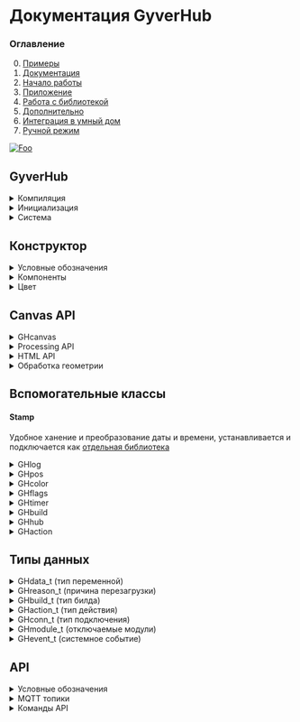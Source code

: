 # Документация GyverHub
### Оглавление
0. [Примеры](https://github.com/GyverLibs/GyverHub/tree/main/examples)
1. [Документация](https://github.com/GyverLibs/GyverHub/wiki)
2. [Начало работы](https://github.com/GyverLibs/GyverHub/wiki/2.-%D0%9D%D0%B0%D1%87%D0%B0%D0%BB%D0%BE-%D1%80%D0%B0%D0%B1%D0%BE%D1%82%D1%8B)
3. [Приложение](https://github.com/GyverLibs/GyverHub/wiki/3.-%D0%9F%D1%80%D0%B8%D0%BB%D0%BE%D0%B6%D0%B5%D0%BD%D0%B8%D0%B5)
4. [Работа с библиотекой](https://github.com/GyverLibs/GyverHub/wiki/4.-%D0%A0%D0%B0%D0%B1%D0%BE%D1%82%D0%B0-%D1%81-%D0%B1%D0%B8%D0%B1%D0%BB%D0%B8%D0%BE%D1%82%D0%B5%D0%BA%D0%BE%D0%B9)
5. [Дополнительно](https://github.com/GyverLibs/GyverHub/wiki/5.-%D0%94%D0%BE%D0%BF%D0%BE%D0%BB%D0%BD%D0%B8%D1%82%D0%B5%D0%BB%D1%8C%D0%BD%D0%BE)
6. [Интеграция в умный дом](https://github.com/GyverLibs/GyverHub/wiki/6.-%D0%98%D0%BD%D1%82%D0%B5%D0%B3%D1%80%D0%B0%D1%86%D0%B8%D1%8F-%D0%B2-%D1%83%D0%BC%D0%BD%D1%8B%D0%B9-%D0%B4%D0%BE%D0%BC)
7. [Ручной режим](https://github.com/GyverLibs/GyverHub/wiki/7.-%D0%A0%D1%83%D1%87%D0%BD%D0%BE%D0%B9-%D1%80%D0%B5%D0%B6%D0%B8%D0%BC)

[![Foo](https://img.shields.io/badge/ENGLISH-VERSION-blueviolet.svg?style=flat-square)](https://github-com.translate.goog/GyverLibs/GyverHub/wiki?_x_tr_sl=ru&_x_tr_tl=en)

## GyverHub
<details>
<summary>Компиляция</summary>

#### Платформа
Библиотека сама определяет, на какой платформе компилируется. Для ESP8266/ESP32 предусмотрен отдельный флаг `GH_ESP_BUILD` (библиотека сама его поднимает), включюащий сетевые возможности в компиляцию. Для создания кросс-платформенного кода можно "прятать" 
код для ESPxx внутри условной конструкции:

```cpp
#ifdef GH_ESP_BUILD
// этот код будет компилироваться только для esp
#endif
```

#### Дефайны настроек
```cpp
// Вводятся до подключения библиотеки
#define ATOMIC_FS_UPDATE  // OTA обновление GZIP файлом
#define GH_ASYNC          // использовать ASYNC библиотеки

// включить сайт в память программы (не нужно загружать файлы в память)
#define GH_INCLUDE_PORTAL

// полное отключение модулей из программы
#define GH_NO_PORTAL    // открытие сайта из памяти esp
#define GH_NO_WS        // WebSocket
#define GH_NO_MQTT      // MQTT
#define GH_NO_FS        // работа с файлами (включая ОТА!)
#define GH_NO_OTA       // ОТА файлом с приложения
#define GH_NO_OTA_URL   // ОТА по URL
```

</details>

<details>
<summary>Инициализация</summary>

Иконки Font Awesome v5 Solid, бесплатный пак:
- [Список иконок](https://fontawesome.com/v5/cheatsheet/free/solid)
- [Поиск иконок](https://fontawesome.com/v5/search?o=r&m=free&s=solid)

> Вставлять САМ СИМВОЛ в "строку", например `""` , `""` , `""`

```cpp
GyverHub;
GyverHub(char* prefix);                                         // + префикс сети
GyverHub(char* prefix, char* name);                             // + имя в списке устройств
GyverHub(char* prefix, char* name, char* icon);                 // + иконка в списке устройств
GyverHub(char* prefix, char* name, char* icon, uint32_t id);    // + вручную задать ID устройства
// примечание: id нужно обязательно задавать для отличных от ESP платформ (для esp генерируется автоматически)
// при задании id у esp он заменит сгенерированный библиотекой
```
</details>

<details>
<summary>Система</summary>

```cpp
// =================== CONFIG ==================
void config(char* nprefix, char* nname, char* nicon, uint32_t nid); // Аналог конструктора
void setVersion(char* v);   // установить версию прошивки для отображения в Info
void begin();               // запустить
void end();                 // остановить
bool tick();                // тикер, вызывать в loop

// ================== MODULES =================
// по умолчанию все модули включены
// модули, отвечающие за связь, нужно настраивать перед вызовом begin()!
void modules.set(uint16_t mods);    // включить модули
void modules.unset(uint16_t mods);  // выключить модули

// можно выбрать несколько модулей с разделителем | 
// modules.set(GH_MOD_DOWNLOAD | GH_MOD_UPLOAD | GH_MOD_INFO);
// modules.unset(GH_MOD_DOWNLOAD | GH_MOD_UPLOAD | GH_MOD_INFO);

bool modules.read(GHmodule_t mod);  // включен ли модуль
void modules.setAll();              // установить все
void modules.unsetAll();            // выключить все

// ==================== PIN ===================
void setPIN(uint32_t npin); // установить пин-код устройства (больше 1000, не может начинаться с 0)
uint32_t getPIN();          // прочитать пин-код

// =================== BUILD ==================
void onBuild(f);        // подключить сборщик интерфейса. Функция вида void f()
void refresh();         // обновить веб-интерфейс. Вызывать внутри обработчика build

// полные свойства
GHbuild getBuild();     // получить свойства текущего билда. Вызывать внутри обработчика build В САМОМ НАЧАЛЕ

// более простой доступ
bool buildRead();           // true - если билдер вызван для set или read операций
const GHaction& action();   // получить текущее действие для ручной обработки значений
// к результату можно применять name/nameString/value/valueInt/valueFloat/valueString

// ================== STATUS ==================
void onEvent(f);            // подключить обработчик изменения статуса. Функция вида void f(GHevent_t event, GHconn_t conn)
bool running();             // вернёт true, если система запущена
bool focused();             // true - интерфейс устройства сейчас открыт на сайте или в приложении
bool focused(GHconn_t c);   // проверить фокус по указанному типу связи

// подключить функцию-обработчик перезагрузки. Будет вызвана перед перезагрузкой. Функция вида void f(GHreason_t r)
// только для ESPxx
void onReboot(f);

// =================== CLI ===================
void onCLI(f);          // подключить обработчик входящих сообщений с веб-консоли. Функция вида void f(String& s)
void print(String s);   // отправить текст в веб-консоль
void print(String s, uint32_t color);    // + цвет

// ================= NOTIFY ==================
void sendPush(String text);                     // отправить пуш-уведомление

void sendAlert(String text);                    // показать всплывающее окно

void sendNotice(String text);                   // отправить всплывающее уведомление
void sendNotice(String text, uint32_t color);   // + цвет

// ================= UPDATE ==================
void sendUpdate(String name, String value);     // отправить update вручную с указанием значения

// отправить update по имени компонента (значение будет прочитано в build)
// имена можно передать списком через запятую
// нельзя вызывать внутри build
void sendUpdate(String name);

// ================= CANVAS =================
void sendCanvas(String name, GHcanvas& cv);       // отправить холст
void sendCanvasBegin(String name, GHcanvas& cv);  // начать отправку холста
void sendCanvasEnd(GHcanvas& cv);                        // закончить отправку холста

// ================== MQTT ==================
// настроить MQTT (только TCP)
void setupMQTT(char* host, uint16_t port);
void setupMQTT(char* host, uint16_t port, char* login, const char* pass);
void setupMQTT(char* host, uint16_t port, char* login, const char* pass, uint8_t qos, bool retained);

void setupMQTT(IPAddress ip, uint16_t port);
void setupMQTT(IPAddress ip, uint16_t port, char* login, const char* pass);
void setupMQTT(IPAddress ip, uint16_t port, char* login, const char* pass, uint8_t qos, bool retained);
// для игнорирования login/pass нужно установить 0

bool online();      // MQTT подключен

void turnOn();      // отправить MQTT LWT команду на включение
void turnOff();     // отправить MQTT LWT команду на выключение

void sendGetAuto(bool v);       // автоматически отправлять новое состояние на get-топик при изменении через set (умолч. false)
void sendGet(String name, String value);    // отправить имя-значение на get-топик (MQTT)

// отправить значение по имени компонента на get-топик (MQTT) (значение будет прочитано в build)
// имена можно передать списком через запятую
// нельзя вызывать внутри build
void sendGet(String name);

// ============== MANUAL BUILD ==============
void onManual(f);                                   // подключить обработчик запроса при ручном соединении. Функция вида void f(String& s, GHconn_t conn, bool broadcast)
void parse(char* url, GHconn_t conn);               // парсить команду вида PREFIX/ID/HUB_ID/CMD/NAME=VALUE, указать тип подключения
void parse(char* url, char* var, GHconn_t conn);    // парсить команду вида PREFIX/ID/HUB_ID/CMD/NAME, value отдельно, указать тип подключения

// установить размер буфера строки для сборки интерфейса в режиме MANUAL
// 0 - интерфейс будет собран и отправлен цельной строкой, иначе пакет будет отправляться частями размером с буфер
void setBufferSize(uint16_t size);
```
</details>

## Конструктор
<details>
<summary>Условные обозначения</summary>

- `String` - для краткости под этим типом подразумевается `String`. По умолчанию может иметь значение пустой строки - `""`
    - `func("текст в кавычках");`  - строки const char*
    - `func(F("строка в flash"));` - строки, сохранённые в Flash памяти через F() - `F("строка")`
    - `String s; func(s);`         - String строки, объявленные выше
    - `func(String(123) + 456);`   - String строки, объявленные внутри (не рекомендуется)
- `FSTR` - для краткости под этим типом подразумевается `const __FlashStringHelper*` - строки, сохранённые в Flash памяти. Вызов: `func(F("F-строка"));`. Так как это указатель, по умолчанию может иметь значение `0` или `nullptr`
- `ИМЯ` - уникальное имя компонента. Строка в любом виде (оптимальнее всего - `F("строка")`)
- `НАЗВАНИЕ` - название блока (подпись). Строка в любом виде (оптимальнее всего - `F("строка")`). Чтобы полностью убрать название, нужно передать константу `GH_NO_LABEL`
- `ЦВЕТ` - цвет компонента типа `uint32_t` или `GHcolor`. Можно передать цвет из стандартного списка цветов `GH_RED`, `GH_BLUE`... (см. ниже)
- `void* var` - переменная *любого типа*, переданная в функцию по адресу. Компоненты сами изменяют значения переменных при действиях с приложения. Если автоматическое изменение не нужно - передай `0` вместо адреса
- `ТИП` - тип "подключенной" в предыдущем аргументе переменной. Смотри типы `GHdata_t` ниже. Если переменная не передана (передан `0`), тип можно указать `GH_NULL`

> Разница между функциями с `FSTR` и `String` - использование F-строк в функции компонента приводит к вызову более оптимального с точки зрения использования оперативной памяти варианта функции компонента
</details>

<details>
<summary>Компоненты</summary>

```cpp
// ========================== ВИДЖЕТ ==========================
void BeginWidgets();            // начать строку виджетов
void BeginWidgets(int высота);  // + указать минимальную высоту в px
void EndWidgets();              // завершить строку виджетов
void WidgetSize(int ширина);    // ширина следующего виджета

// ======================== ОФОРМЛЕНИЕ ========================
void Space();                   // пустое место (в режиме виджетов - пустой виджет)
void Space(int высота);         // + настройка высоты в px

void Title(FSTR label);         // заголовок
void Title(String label);       // заголовок

// ===================== ПАССИВНЫЙ ТЕКСТ ======================
// крупный цветной текст
void Label(ИМЯ, String текст, НАЗВАНИЕ, ЦВЕТ, int размер);
void Label(FSTR name, String value = "", FSTR label = 0, uint32_t color = GH_DEFAULT, int size = 40);
void Label(String name, String value = "", String label = "", uint32_t color = GH_DEFAULT, int size = 40);

// дисплей. Для переноса строк используй символ '\n'
void Display(ИМЯ, String текст, НАЗВАНИЕ, ЦВЕТ, int строк, int размер);
void Display(FSTR name, FSTR value = 0, FSTR label = 0, uint32_t color = GH_DEFAULT, int rows = 2, int size = 40);
void Display(String name, String value = "", String label = "", uint32_t color = GH_DEFAULT, int rows = 2, int size = 40);

// блок для HTML кода
void HTML(ИМЯ, String текст, НАЗВАНИЕ);
void HTML(FSTR name, FSTR value = 0, FSTR label = 0);
void HTML(String name, String value = "", String label = "");

// ========================== SCRIPT ===========================
// JavaScript код, будет исполнен в eval()
void JS(FSTR value = 0);
void JS(String value = "");

// ============================ LOG =============================
// вывод лога
void Log(ИМЯ, GHlog* log, НАЗВАНИЕ);
void Log(FSTR name, GHlog* log, FSTR label = 0);
void Log(String name, GHlog* log, String label = "");

// ========================= ИНДИКАЦИЯ ==========================
// светодиод
void LED(ИМЯ, bool value, НАЗВАНИЕ, String иконка);
void LED(FSTR name, bool value = 0, FSTR label = 0, FSTR icon = 0);
void LED(String name, bool value = 0, String label = "", String icon = "");

// индикаторная шкала
// здесь текст - будет выведен после значения (например "°C")
void Gauge(ИМЯ, float value, String текст, НАЗВАНИЕ, минимум, максимум, шаг, ЦВЕТ);
void Gauge(FSTR name, float value = 0, FSTR text = 0, FSTR label = 0, float minv = 0, float maxv = 100, float step = 1, uint32_t color = GH_DEFAULT);
void Gauge(String name, float value = 0, String text = "", String label = "", float minv = 0, float maxv = 100, float step = 1, uint32_t color = GH_DEFAULT);

// ======================== ВКЛАДКИ ==========================
// вкладки, передать список пунктов через запятую
bool Tabs(ИМЯ, uint8_t* var, String список, НАЗВАНИЕ);
bool Tabs(FSTR name, uint8_t* var, FSTR text, FSTR label = 0);
bool Tabs(String name, uint8_t* var, String text, String label = "");

// ========================== МЕНЮ ============================
// выпадающее меню устройства, передать список пунктов через запятую
// номер текущего пункта хранится в переменной menu - член класса GyverHub
bool Menu(String список);

// ========================== КНОПКИ ==========================
// кнопка с текстом
bool Button(ИМЯ, bool* var, НАЗВАНИЕ, ЦВЕТ, int размер_текста);
bool Button(FSTR name, bool* var = 0, FSTR label = 0, uint32_t color = GH_DEFAULT, int size = 22);
bool Button(String name, bool* var = 0, String label = "", uint32_t color = GH_DEFAULT, int size = 22);

// кнопка с иконкой
bool ButtonIcon(ИМЯ, bool* var, НАЗВАНИЕ, ЦВЕТ, int размер_текста);
bool ButtonIcon(FSTR name, bool* var = 0, FSTR label = 0, uint32_t color = GH_DEFAULT, int size = 50);
bool ButtonIcon(String name, bool* var = 0, String label = "", uint32_t color = GH_DEFAULT, int size = 50);

// =========================== ВВОД ===========================
// ввод любых данных
bool Input(ИМЯ, void* var, ТИП, НАЗВАНИЕ, int макс_символов, ЦВЕТ);
bool Input(FSTR name, void* var = 0, GHdata_t type = GH_NULL, FSTR label = 0, int maxv = 0, uint32_t color = GH_DEFAULT);
bool Input(String name, void* var = 0, GHdata_t type = GH_NULL, String label = "", int maxv = 0, uint32_t color = GH_DEFAULT);

// пароль
bool Pass(ИМЯ, void* var, ТИП, НАЗВАНИЕ, int макс_символов, ЦВЕТ);
bool Pass(FSTR name, void* var = 0, GHdata_t type = GH_NULL, FSTR label = 0, int maxv = 0, uint32_t color = GH_DEFAULT);
bool Pass(String name, void* var = 0, GHdata_t type = GH_NULL, String label = "", int maxv = 0, uint32_t color = GH_DEFAULT);

// слайдер
bool Slider(ИМЯ, void* var, ТИП, НАЗВАНИЕ, минимум, максимум, шаг, ЦВЕТ);
bool Slider(FSTR name, void* var = 0, GHdata_t type = GH_NULL, FSTR label = 0, float minv = 0, float maxv = 100, float step = 1, uint32_t color = GH_DEFAULT);
bool Slider(String name, void* var = 0, GHdata_t type = GH_NULL, String label = "", float minv = 0, float maxv = 100, float step = 1, uint32_t color = GH_DEFAULT);

// спиннер
bool Spinner(ИМЯ, void* var, ТИП, НАЗВАНИЕ, минимум, максимум, шаг, ЦВЕТ);
bool Spinner(FSTR name, void* var = 0, GHdata_t type = GH_NULL, FSTR label = 0, float minv = 0, float maxv = 100, float step = 1, uint32_t color = GH_DEFAULT);
bool Spinner(String name, void* var = 0, GHdata_t type = GH_NULL, String label = "", float minv = 0, float maxv = 100, float step = 1, uint32_t color = GH_DEFAULT);

// джойстик
bool Joystick(ИМЯ, GHpos* pos, bool авто_центр, bool экспонента, НАЗВАНИЕ, ЦВЕТ);
bool Joystick(FSTR name, GHpos* pos, bool autoc = 1, bool exp = 0, FSTR label = 0, uint32_t color = GH_DEFAULT);
bool Joystick(String name, GHpos* pos, bool autoc = 1, bool exp = 0, String label = "", uint32_t color = GH_DEFAULT);

// всплывающее окно ввода
// для активации отправь sendUpdate() с именем и пустой строкой или новым текстом для окна
bool Prompt(FSTR name, void* var, ТИП, НАЗВАНИЕ);
bool Prompt(FSTR name, void* var = 0, GHdata_t type = GH_NULL, FSTR label = 0);
bool Prompt(String name, void* var = 0, GHdata_t type = GH_NULL, String label = "");

// ======================== ВЫКЛЮЧАТЕЛИ ========================
// выключатель
bool Switch(ИМЯ, bool* var, НАЗВАНИЕ, ЦВЕТ);
bool Switch(FSTR name, bool* var = 0, FSTR label = 0, uint32_t color = GH_DEFAULT);
bool Switch(String name, bool* var = 0, String label = "", uint32_t color = GH_DEFAULT);

// выключатель-иконка
bool SwitchIcon(ИМЯ, bool* var, НАЗВАНИЕ, String текст, ЦВЕТ);
bool SwitchIcon(FSTR name, bool* var = 0, FSTR label = 0, FSTR text = 0, uint32_t color = GH_DEFAULT);
bool SwitchIcon(String name, bool* var = 0, String label = "", String text = "", uint32_t color = GH_DEFAULT);

// выключатель-текст
bool SwitchText(ИМЯ, bool* var, НАЗВАНИЕ, String текст, ЦВЕТ);
bool SwitchText(FSTR name, bool* var = 0, FSTR label = 0, FSTR text = 0, uint32_t color = GH_DEFAULT);
bool SwitchText(String name, bool* var = 0, String label = "", String text = "", uint32_t color = GH_DEFAULT);

// всплывающее окно с кнопками ОК и ОТМЕНА
// для активации отправь sendUpdate() с именем и пустой строкой или новым текстом для окна
bool Confirm(ИМЯ, bool* var, НАЗВАНИЕ);
bool Confirm(FSTR name, bool* var = 0, FSTR label = 0);
bool Confirm(String name, bool* var = 0, String label = "");

// =========================== ВРЕМЯ ===========================
// подключается переменная, хранящая unix-время
// ввод даты
bool Date(ИМЯ, uint32_t* var, НАЗВАНИЕ, ЦВЕТ);
bool Date(FSTR name, uint32_t* var, FSTR label = 0, uint32_t color = GH_DEFAULT);
bool Date(String name, uint32_t* var, String label = "", uint32_t color = GH_DEFAULT);

// ввод времени
bool Time(ИМЯ, uint32_t* var, НАЗВАНИЕ, ЦВЕТ);
bool Time(FSTR name, uint32_t* var, FSTR label = 0, uint32_t color = GH_DEFAULT);
bool Time(String name, uint32_t* vavarlue, String label = "", uint32_t color = GH_DEFAULT);

// ввод даты и времени
bool DateTime(ИМЯ, uint32_t* var, НАЗВАНИЕ, ЦВЕТ);
bool DateTime(FSTR name, uint32_t* var, FSTR label = 0, uint32_t color = GH_DEFAULT);
bool DateTime(String name, uint32_t* var, String label = "", uint32_t color = GH_DEFAULT);

// =========================== ВЫБОР ===========================
// выбор, передать список пунктов через запятую
bool Select(ИМЯ, uint8_t* var, String список, НАЗВАНИЕ, ЦВЕТ);
bool Select(FSTR name, uint8_t* var, FSTR text, FSTR label = 0, uint32_t color = GH_DEFAULT);
bool Select(String name, uint8_t* var, String text, String label = "", uint32_t color = GH_DEFAULT);

// флаги, передать список пунктов через запятую
bool Flags(ИМЯ, GHflags* var, String текст, НАЗВАНИЕ, ЦВЕТ);
bool Flags(FSTR name, GHflags* var = 0, FSTR text = 0, FSTR label = 0, uint32_t color = GH_DEFAULT);
bool Flags(String name, GHflags* var = 0, String text = "", String label = "", uint32_t color = GH_DEFAULT);

// цвет
bool Color(ИМЯ, GHcolor* var, НАЗВАНИЕ);
bool Color(FSTR name, GHcolor* var = 0, FSTR label = 0);
bool Color(String name, GHcolor* var = 0, String label = "");

// ========================== CANVAS ===========================
// размеры холста по умолч. 400x300px
// пустой холст
bool Canvas(ИМЯ, ШИРИНА, ВЫСОТА, GHcanvas* cv, GHpos* pos, НАЗВАНИЕ);
bool Canvas(FSTR name, int width = 400, int height = 300, GHcanvas* cv = 0, GHpos* pos = 0, FSTR label = 0);
bool Canvas(String name, int width = 400, int height = 300, GHcanvas* cv = 0, GHpos* pos = 0, String label = "");

// начать холст с рисунком
bool BeginCanvas(ИМЯ, ШИРИНА, ВЫСОТА, GHcanvas* cv, GHpos* pos, НАЗВАНИЕ);
bool BeginCanvas(FSTR name, int width = 400, int height = 300, GHcanvas* cv = 0, GHpos* pos = 0, FSTR label = 0);
bool BeginCanvas(String name, int width = 400, int height = 300, GHcanvas* cv = 0, GHpos* pos = 0, String label = "");

// закончить холст с рисунком
void EndCanvas();

// =========================== DUMMY ===========================
// пустой компонент, не отображается в интерфейсе
// может быть опрошен и установлен через MQTT и прямые запросы API
bool Dummy(ИМЯ, void* var, ТИП);
bool Dummy(FSTR name, void* var = 0, GHdata_t type = GH_NULL);
bool Dummy(String name, void* var = 0, GHdata_t type = GH_NULL);
```
</details>

<details>
<summary>Цвет</summary>

```cpp
GH_RED      // 0xcb2839
GH_ORANGE   // 0xd55f30
GH_YELLOW   // 0xd69d27
GH_GREEN    // 0x37A93C
GH_MINT     // 0x25b18f
GH_AQUA     // 0x2ba1cd
GH_BLUE     // 0x297bcd
GH_VIOLET   // 0x825ae7
GH_PINK     // 0xc8589a
```
</details>

## Canvas API
<details>
<summary>GHcanvas</summary>

```cpp
void extBuffer(String* sptr);   // подключить внешний буфер
void clearBuffer();             // очистить буфер (внутренний)
void custom(String s);          // добавить строку кода на js
```
</details>

<details>
<summary>Processing API</summary>

https://processing.org/reference/
```cpp
// =============== BACKGROUND ===============
void clear();                           // очистить полотно
void background();                      // залить полотно установленным в fill() цветом
void background(uint32_t hex);          // залить полотно указанным цветом
void background(uint32_t hex, a);       // залить полотно указанным цветом + прозрачность 0-255

// ================== FILL ==================
void noFill();                          // отключить заливку (по умолч. вкл)
void fill(uint32_t hex);                // выбрать цвет заливки
void fill(uint32_t hex, uint8_t a);     // выбрать цвет заливки + прозрачность 0-255

// ================= STROKE =================
void noStroke();                        // отключить обводку (по умолч. вкл)
void stroke(uint32_t hex);              // выбрать цвет обводки
void stroke(uint32_t hex, uint8_t a);   // выбрать цвет обводки + прозрачность 0-255
void strokeWeight(int v);               // толщина обводки, px

// соединение линий: CV_MITER (умолч), CV_BEVEL, CV_ROUND
// https://processing.org/reference/strokeJoin_.html
void strokeJoin(v);

// края линий: CV_PROJECT (умолч), CV_ROUND, CV_SQUARE
// https://processing.org/reference/strokeCap_.html
void strokeCap(v);

// =============== PRIMITIVES ===============
void point(int x, int y);               // точка
void circle(int x, int y, int r);       // окружность (x, y, радиус), px
void line(int x1, int y1, int x2, int y2);  // линия (координаты начала и конца)
void square(int x, int y, int w);       // квадрат
void rect(int x, int y, int w, int h);  // прямоугольник
void triangle(int x1, int y1, int x2, int y2, int x3, int y3);  // треугольник (координаты углов)
void quadrangle(int x1, int y1, int x2, int y2, int x3, int y3, int x4, int y4);    // четырёхугольник (координаты углов)

// режим окружности: CV_CENTER (умолч), CV_CORNER
// https://processing.org/reference/ellipseMode_.html
void ellipseMode(mode);

// режим прямоугольника: CV_CORNER (умолч), CV_CORNERS, CV_CENTER, CV_RADIUS
// https://processing.org/reference/rectMode_.html
void rectMode(mode);

// ================== TEXT ==================
void text(String text, int x, int y, int w = 0); // вывести текст, опционально макс длина
void textFont(const char* name);    // шрифт
void textSize(int size);            // размер шрифта, px

// выравнивание текста
// h: CV_LEFT, CV_CENTER, CV_RIGHT
// v: TXT_TOP, TXT_BOTTOM, TXT_CENTER, TXT_BASELINE
// https://processing.org/reference/textAlign_.html
void textAlign(h, v);

// ================= SYSTEM =================
void push();    // сохранить конфигурацию полотна
void pop();     // восстановить конфигурацию полотна
```
</details>

<details>
<summary>HTML API</summary>

https://www.w3schools.com/tags/ref_canvas.asp

```cpp
void fillStyle(uint32_t hex);               // цвет заполнения
void fillStyle(uint32_t hex, uint8_t a);    // цвет заполнения

void strokeStyle(uint32_t hex);             // цвет обводки
void strokeStyle(uint32_t hex, uint8_t a);  // цвет обводки

void shadowColor(uint32_t hex);             // цвет тени
void shadowColor(uint32_t hex, uint8_t a);  // цвет тени

void shadowBlur(int v);         // размытость тени, px
void shadowOffsetX(int v);      // отступ тени, px
void shadowOffsetY(int v);      // отступ тени, px

// края линий: CV_BUTT (умолч), CV_ROUND, CV_SQUARE
// https://www.w3schools.com/tags/canvas_linecap.asp
void lineCap(v);

// соединение линий: CV_MITER (умолч), CV_BEVEL, CV_ROUND
// https://www.w3schools.com/tags/canvas_linejoin.asp
void lineJoin(v);

// ширина линий, px
void lineWidth(int v);

// длина соединения CV_MITER, px
// https://www.w3schools.com/tags/canvas_miterlimit.asp
void miterLimit(int v);

// шрифт: "30px Arial"
// https://www.w3schools.com/tags/canvas_font.asp
void font(String v);

// выравнивание текста: CV_START (умолч), CV_END, CV_CENTER, CV_LEFT, CV_RIGHT
// https://www.w3schools.com/tags/canvas_textalign.asp
void textAlign(v);

// позиция текста: CV_ALPHABETIC (умолч), CV_TOP, CV_HANGING, CV_MIDDLE, CV_IDEOGRAPHIC, CV_BOTTOM
// https://www.w3schools.com/tags/canvas_textbaseline.asp
void textBaseline(v);

// прозрачность рисовки, 0.0-1.0
void globalAlpha(float v);

// тип наложения графики: CV_SRC_OVER (умолч), CV_SRC_ATOP, CV_SRC_IN, CV_SRC_OUT, CV_DST_OVER, CV_DST_ATOP, CV_DST_IN, CV_DST_OUT, CV_LIGHTER, CV_COPY, CV_XOR
// https://www.w3schools.com/tags/canvas_globalcompositeoperation.asp
void globalCompositeOperation(v);

void drawRect(int x, int y, int w, int h);      // прямоугольник (в HTML API это rect)
void fillRect(int x, int y, int w, int h);      // закрашенный прямоугольник
void strokeRect(int x, int y, int w, int h);    // обведённый прямоугольник
void clearRect(int x, int y, int w, int h);     // очистить область
void fill();                                    // залить
void stroke();                                  // обвести
void beginPath();                               // начать путь
void moveTo(int x, int y);                      // переместить курсор
void closePath();                               // завершить путь (провести линию на начало)
void lineTo(int x, int y);                      // нарисовать линию от курсора

// ограничить область рисования
// https://www.w3schools.com/tags/canvas_clip.asp
void clip();

// провести кривую
// https://www.w3schools.com/tags/canvas_quadraticcurveto.asp
void quadraticCurveTo(int cpx, int cpy, int x, int y);

// провести кривую Безье
// https://www.w3schools.com/tags/canvas_beziercurveto.asp
void bezierCurveTo(int cp1x, int cp1y, int cp2x, int cp2y, int x, int y);

// провести дугу
// https://www.w3schools.com/tags/canvas_arc.asp
void arc(int x, int y, int r, int sa = 0, int ea = 360, bool ccw = 0);

// скруглить
// https://www.w3schools.com/tags/canvas_arcto.asp
void arcTo(int x1, int y1, int x2, int y2, int r);

// масштабировать область рисования
// https://www.w3schools.com/tags/canvas_scale.asp
void scale(int sw, int sh);

// вращать область рисования
// https://www.w3schools.com/tags/canvas_rotate.asp
void rotate(int v);

// перемещать область рисования
// https://www.w3schools.com/tags/canvas_translate.asp
void translate(int x, int y);

// вывести закрашенный текст, опционально макс. длина
void fillText(String text, int x, int y, int w = 0);

// вывести обведённый текст, опционально макс. длина
void strokeText(String text, int x, int y, int w = 0);

// вывести картинку
// https://www.w3schools.com/tags/canvas_drawimage.asp
void drawImage(String img, int x, int y);
void drawImage(String img, int x, int y, int w, int h);
void drawImage(String img, int sx, int sy, int sw, int sh, int x, int y, int w, int h);

// сохранить конфигурацию полотна
// https://developer.mozilla.org/en-US/docs/Web/API/CanvasRenderingContext2D/save
void save();

// восстановить конфигурацию полотна
// https://developer.mozilla.org/en-US/docs/Web/API/CanvasRenderingContext2D/restore
void restore();
```
</details>

<details>
<summary>Обработка геометрии</summary>

```cpp
// расстояние между двумя точками
int16_t GHdist(int16_t x0, int16_t y0, int16_t x1, int16_t y1);

// точка xy лежит внутри прямоугольника (координаты угла и размеры)
bool GHinRect(int16_t x, int16_t y, int16_t rx, int16_t ry, int16_t w, int16_t h);

// точка xy лежит внутри окружности (координаты центра и радиус)
bool GHinCircle(int16_t x, int16_t y, int16_t cx, int16_t cy, int16_t r);
```
</details>

## Вспомогательные классы
#### Stamp
Удобное ханение и преобразование даты и времени, устанавливается и подключается как [отдельная библиотека](https://github.com/GyverLibs/Stamp)

<details>
<summary>GHlog</summary>

"Printable" текстовый буфер для ведения оффлайн логов
```cpp
// в лог можно делать print()/println()
void begin(int n = 64);     // начать и указать размер буфера
void end();                 // остановить
void read(String* s);       // прочитать в строку
String read();              // прочитать строкой
void clear();               // очистить
bool available();           // есть данные
bool state();               // запущен
int length();               // длина
```
</details>

<details>
<summary>GHpos</summary>

Хранение позиции для обработки джойстика и холста
```cpp
// конструктор
GHpos(int16_t x, int16_t y);

// координаты
int16_t x;
int16_t y;

// индикатор того, что координаты изменились
// автоматически сбросится в false
bool changed();

// вспомогательные функции для холста
// расстояние до точки
int16_t dist(int16_t x1, int16_t y1);

// точка лежит внутри прямоугольника
bool inRect(int16_t rx, int16_t ry, int16_t w, int16_t h);

// точка лежит внутри окружности
bool inCircle(int16_t cx, int16_t cy, int16_t r);
```
</details>

<details>
<summary>GHcolor</summary>

Хранение и преобразование цвета
```cpp
// содержит 3 компонента цвета
uint8_t r;
uint8_t g;
uint8_t b;

// конструктор
GHcolor(uint32_t col);
GHcolor(uint8_t nr, uint8_t ng, uint8_t nb);

// установить
void setRGB(uint8_t nr, uint8_t ng, uint8_t nb);
void setHEX(uint32_t hex);

// преобразовать в 24-бит цвет
uint32_t getHEX();
```
</details>

<details>
<summary>GHflags</summary>

Хранение однобитных флагов, максимум 16 штук
```cpp
uint16_t flags;

GHflags(uint16_t nflags);

// установить флаг под номером idx в значение val
void set(uint8_t idx, uint8_t val);

// получить значение флага под номером idx
uint8_t get(uint8_t idx);

// вывести строкой вида 010101010
String toString();
```
</details>

<details>
<summary>GHtimer</summary>

Простенький периодический таймер на millis()
```cpp
// конструктор
GHtimer();      // без запуска

// сразу запустить
GHtimer(uint32_t ms = 0, uint8_t seconds = 0, uint8_t minutes = 0, uint8_t hours = 0, uint8_t days = 0);

// запуск
void start();
void start(uint32_t ms);
void start(uint32_t ms, uint8_t seconds);
void start(uint32_t ms, uint8_t seconds, uint8_t minutes);
void start(uint32_t ms, uint8_t seconds, uint8_t minutes, uint8_t hours);
void start(uint32_t ms, uint8_t seconds, uint8_t minutes, uint8_t hours, uint8_t days);

void stop();    // остановить
bool ready();   // таймер сработал
```
</details>

<details>
<summary>GHbuild</summary>

Информация о билде
```cpp
GHbuild_t type;     // тип билда
GHhub hub;          // данные клиента
GHaction action;    // действие
```
</details>

<details>
<summary>GHhub</summary>

Информация о клиенте
```cpp
GHconn_t conn;      // тип соединения
char id[9];         // id клиента
```
</details>

<details>
<summary>GHaction</summary>

Информация о действии
```cpp
GHaction_t type;        // тип действия 

const char* name;       // имя компонента
String nameString();    // имя как String

const char* value;      // значение компонента
String valueString();   // значение как String
int32_t valueInt();     // значение как int (32 бит)
float valueFloat();     // значение как float
```
</details>

## Типы данных
<details>
<summary>GHdata_t (тип переменной)</summary>

```cpp
GH_NULL     // нет

GH_STR      // String
GH_CSTR     // char[]

GH_BOOL     // bool
GH_INT8     // int8_t
GH_UINT8    // uint8_t
GH_INT16    // int16_t
GH_UINT16   // uint16_t
GH_INT32    // int32_t
GH_UINT32   // uint32_t

GH_FLOAT    // float
GH_DOUBLE   // double
```
</details>

<details>
<summary>GHreason_t (причина перезагрузки)</summary>

```cpp
GH_REB_NONE         // нет
GH_REB_BUTTON       // по кнопке с сайта
GH_REB_OTA          // после ОТА обновления
GH_REB_OTA_URL      // после OTA обновления по URL
```

Для чтения как текст (`FlashStringHelper`) можно использовать функцию:
```cpp
FSTR GHreadReason(GHreason_t n);
```
</details>

<details>
<summary>GHbuild_t (тип билда)</summary>

```cpp
GH_BUILD_NONE       // нет
GH_BUILD_ACTION     // действие GHaction_t
GH_BUILD_COUNT      // измерение размера пакета
GH_BUILD_READ       // чтение значения по имени (get, update)
GH_BUILD_UI         // сборка интерфейса для отправки
GH_BUILD_TG         // сборка для Telegram
```

Для чтения как текст (`FlashStringHelper`) можно использовать функцию:
```cpp
FSTR GHreadBuild(GHbuild_t n);
```
</details>

<details>
<summary>GHaction_t (тип действия)</summary>

```cpp
GH_ACTION_NONE      // нет
GH_ACTION_SET       // установка значения
GH_ACTION_PRESS     // кнопка нажата
GH_ACTION_RELEASE   // кнопка отпущена
```

Для чтения как текст (`FlashStringHelper`) можно использовать функцию:
```cpp
FSTR GHreadAction(GHaction_t n);
```
</details>

<details>
<summary>GHconn_t (тип подключения)</summary>

```cpp
GH_SERIAL   // Serial
GH_BT       // Bluetooth
GH_WS       // WebSocket
GH_MQTT     // MQTT
GH_SYSTEM   // системное событие
```

Для чтения как текст (`FlashStringHelper`) можно использовать функцию:
```cpp
FSTR GHreadConn(GHconn_t n);
```
</details>

<details>
<summary>GHmodule_t (отключаемые модули)</summary>

```cpp
GH_MOD_INFO     // разрешить вкладку инфо
GH_MOD_FSBR     // разрешить вкладку менеджера файлов
GH_MOD_FORMAT   // разрешить форматирование FS
GH_MOD_DOWNLOAD // разрешить скачивание
GH_MOD_UPLOAD   // разрешить загрузку
GH_MOD_OTA      // разрешить ОТА
GH_MOD_OTA_URL  // разрешить ОТА по URL
GH_MOD_REBOOT   // разрешить перезагрузку из инфо
GH_MOD_SET      // разрешить установку значений
GH_MOD_CLICK    // разрешить клики
GH_MOD_READ     // разрешить чтение
GH_MOD_DELETE   // разрешить удаление файлов
GH_MOD_RENAME   // разрешить переименование файлов
```
</details>

<details>
<summary>GHevent_t (системное событие)</summary>

```cpp
GH_IDLE
GH_START
GH_STOP

GH_CONNECTING
GH_CONNECTED
GH_DISCONNECTED
GH_ERROR

GH_UNKNOWN
GH_DISCOVER_ALL
GH_DISCOVER
GH_FOCUS
GH_UNFOCUS

GH_SET
GH_CLICK
GH_CLI
GH_PING

GH_READ_HOOK
GH_SET_HOOK
GH_INFO
GH_REBOOT
GH_FSBR
GH_FORMAT
GH_DELETE
GH_RENAME

GH_DOWNLOAD
GH_DOWNLOAD_CHUNK
GH_DOWNLOAD_ERROR
GH_DOWNLOAD_ABORTED
GH_DOWNLOAD_FINISH

GH_UPLOAD
GH_UPLOAD_CHUNK
GH_UPLOAD_ERROR
GH_UPLOAD_ABORTED
GH_UPLOAD_FINISH

GH_OTA
GH_OTA_CHUNK
GH_OTA_ERROR
GH_OTA_ABORTED
GH_OTA_FINISH

GH_OTA_URL
```

Для чтения как текст (`FlashStringHelper`) можно использовать функцию:
```cpp
FSTR GHreadEvent(GHevent_t n);
```
</details>


## API

<details>
<summary>Условные обозначения</summary>

| Имя      | Значение                |
|:---------|:------------------------|
| `PREFIX` | префикс сети            |
| `HUB_ID` | ID клиента (8 символов) |
| `ID`     | ID устройства           |
| `CMD`    | команда                 |
| `NAME`   | имя команды             |
| `VALUE`  | значение                |

</details>

<details>
<summary>MQTT топики</summary>

#### Для подписки
| topic                     | value                     | Описание        |
|:--------------------------|:--------------------------|:----------------|
| `PREFIX/hub/ID/get/NAME`  | `VALUE`                   | get-топик       |
| `PREFIX/hub/ID/status`    | `'online'`<br>`'offline'` | Статус топик    |

#### Для отправки
| topic                        | value   | Описание                |
|:-----------------------------|:--------|:------------------------|
| `PREFIX/ID/read/NAME`        |         | Прочиать (в get-топик)  |
| `PREFIX/ID/set/NAME`         | `VALUE` | Установить              |

</details>

<details>
<summary>Команды API</summary>

### MQTT
#### Для подписки

| topic                 | Описание          |
|:----------------------|:------------------|
| `PREFIX/hub`          | Broadcast ответы  |
| `PREFIX/hub/HUB_ID/#` | Ответы клиенту    |
| `PREFIX/hub/ID/get/#` | get топик         |

#### Для отправки

| topic                       | value    | Ответ        | Описание               |
|:----------------------------|:---------|:-------------|:-----------------------|
| `PREFIX`                    | `HUB_ID` | `{discover}` | discover all           |
| `PREFIX/ID`                 | `HUB_ID` | `{discover}` | discover               |
| `PREFIX/ID/HUB_ID/CMD`      |          | `{...}`      | command                |
| `PREFIX/ID/HUB_ID/CMD/NAME` |          | `{...}`      | command + name         |
| `PREFIX/ID/HUB_ID/CMD/NAME` | `VALUE`  | `{...}`      | command + name + value |

### HTTP hook
Для использования WS обнаружения через HTTP hook устройство должно ответить на HTTP запрос `/hub_discover_all` на 80 порту ответом `OK`.

### URL

| URL                               | Ответ        | Описание               |
|:----------------------------------|:-------------|:-----------------------|
| `PREFIX`                          | `{discover}` | discover all           |
| `PREFIX/ID`                       | `{discover}` | discover               |
| `PREFIX/ID/HUB_ID/CMD`            | `...`        | command                |
| `PREFIX/ID/HUB_ID/CMD/NAME`       | `...`        | command + name         |
| `PREFIX/ID/HUB_ID/CMD/NAME=VALUE` | `...`        | command + name + value |

### Команды

| CMD           | Ответ                                 | Описание          |
|:--------------|:--------------------------------------|:------------------|
| `focus`       | `{ui}`                                | Запрос интерфейса |
| `ping`        | `{OK}`                                | Пинг              |
| `unfocus`     |                                       | Закрыть           |
| `info`        | `{info}`<br>`{ERR}`                   | Вкладка инфо      |
| `fsbr`        | `{fsbr}`<br>`{ERR}`<br>`{fs_error}`   | Вкладка файлов    |
| `format`      | `{OK}`<br>`{ERR}`                     | Форматировать FS  |
| `reboot`      | `{OK}`<br>`{ERR}`                     | Перезагрузить     |
| `fetch_chunk` | `{fetch_next_chunk}`<br>`{fetch_err}` | Скачивание        |


| CMD            | NAME                 | VALUE                  | Ответ                                | Описание                       |
|:---------------|:---------------------|:-----------------------|:-------------------------------------|:-------------------------------|
| `set`          | имя компонента       | значение компонента    | `{ui}`<br>`{OK}`                     | Установка значения             |
| `click`        | имя компонента       | `1` нажат, `2` отпущен | `{ui}`<br>`{OK}`                     | Клик                           |
| `cli`          | `'cli'`              | текст                  | `{OK}`                               | Отправка текста из консоли     |
| `delete`       | путь файла           |                        | `{fsbr}`<br>`{ERR}`                  | Удалить файл                   |
| `rename`       | путь файла           | новый путь файла       | `{fsbr}`<br>`{ERR}`                  | Переименовать/переместить файл |
| `fetch`        | путь файла           |                        | `{fetch_start}`<br>`{fetch_err}`     | Скачать файл                   |
| `upload`       | путь файла           |                        | `{upload_start}`<br>`{upload_err}`   | Начать загрузку файла          |
| `upload_chunk` | `'next'`<br>`'last'` | данные                 | `{upload_next_chunk}`<br>`{upload_end}`<br>`{upload_err}`    | Загрузка файла                 |
| `ota`          | `'flash'`<br>`'fs'`  |                        | `{ota_start}`<br>`{ota_err}`         | Начать OTA обновление          |
| `ota_chunk`    | `'next'`<br>`'last'` | данные                 | `{ota_next_chunk}`<br>`{ota_end}`<br>`{ota_err}`             | OTA обновление                 |
| `ota_url`      | `'flash'`<br>`'fs'`  | ссылка                 | `{OK}`<br>`{ERR}`                    | Начать OTA обновление из URL   |

Пакеты, отправляемые по инициативе устройства
- `{print}` - печать в консоль
- `{update}` - пакет обновлений
- `{push}` - уведомление

</details>